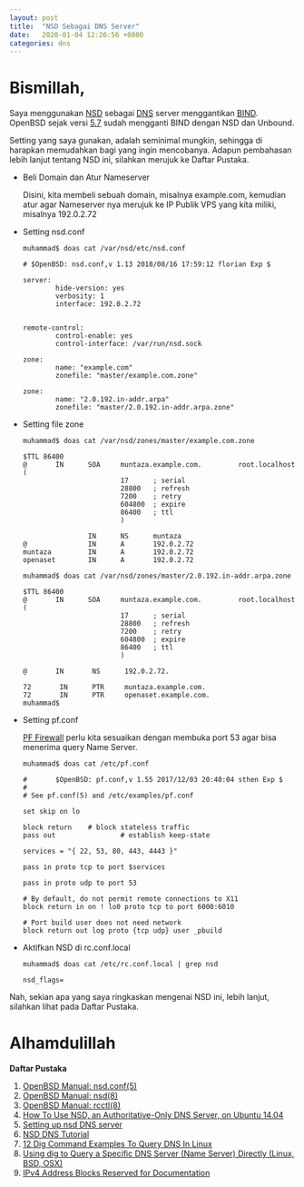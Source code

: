 ```yaml
---
layout: post
title:  "NSD Sebagai DNS Server"
date:   2020-01-04 12:26:56 +0800
categories: dns
---
```


# Bismillah,

Saya menggunakan [NSD](https://en.wikipedia.org/wiki/NSD) sebagai 
[DNS](https://en.wikipedia.org/wiki/Domain_Name_System) server menggantikan
[BIND](https://www.isc.org/bind/). OpenBSD sejak versi [5.7](https://www.openbsd.org/faq/upgrade57.html) 
sudah mengganti BIND dengan NSD dan Unbound.

Setting yang saya gunakan, adalah seminimal mungkin, sehingga di harapkan 
memudahkan bagi yang ingin mencobanya. Adapun pembahasan lebih lanjut tentang
NSD ini, silahkan merujuk ke Daftar Pustaka.

-   Beli Domain dan Atur Nameserver  

    Disini, kita membeli sebuah domain, misalnya example.com, kemudian atur
    agar Nameserver nya merujuk ke IP Publik VPS yang kita miliki, misalnya
    192.0.2.72

-   Setting nsd.conf

    ```text
    muhammad$ doas cat /var/nsd/etc/nsd.conf
    ```
    ```text
    # $OpenBSD: nsd.conf,v 1.13 2018/08/16 17:59:12 florian Exp $
    
    server:
            hide-version: yes
            verbosity: 1
            interface: 192.0.2.72
    
    
    remote-control:
            control-enable: yes
            control-interface: /var/run/nsd.sock
    
    zone:
            name: "example.com"
            zonefile: "master/example.com.zone"
    
    zone:
            name: "2.0.192.in-addr.arpa"
            zonefile: "master/2.0.192.in-addr.arpa.zone"
    ```

-   Setting file zone

    ```text
    muhammad$ doas cat /var/nsd/zones/master/example.com.zone
    ```
    ```text
    $TTL 86400
    @       IN      SOA     muntaza.example.com.         root.localhost (
                            17      ; serial
                            28800   ; refresh
                            7200    ; retry
                            604800  ; expire
                            86400   ; ttl
                            )
    
                    IN      NS      muntaza
    @               IN      A       192.0.2.72
    muntaza         IN      A       192.0.2.72
    openaset        IN      A       192.0.2.72
    ```
    ```text
    muhammad$ doas cat /var/nsd/zones/master/2.0.192.in-addr.arpa.zone
    ```
    ```text
    $TTL 86400
    @       IN      SOA     muntaza.example.com.         root.localhost (
                            17      ; serial
                            28800   ; refresh
                            7200    ; retry
                            604800  ; expire
                            86400   ; ttl
                            )
    
    @       IN       NS      192.0.2.72.
    
    72       IN      PTR     muntaza.example.com.
    72       IN      PTR     openaset.example.com.
    muhammad$
    ```
    
-   Setting pf.conf

    [PF Firewall](https://www.muntaza.id/openbsd/2019/08/31/openbsd-pf-cloud.html) perlu
    kita sesuaikan dengan membuka port 53 agar bisa menerima query Name Server.

    ```text
    muhammad$ doas cat /etc/pf.conf
    ```
    ```text
    #       $OpenBSD: pf.conf,v 1.55 2017/12/03 20:40:04 sthen Exp $
    #
    # See pf.conf(5) and /etc/examples/pf.conf
    
    set skip on lo
    
    block return    # block stateless traffic
    pass out                # establish keep-state
    
    services = "{ 22, 53, 80, 443, 4443 }"
    
    pass in proto tcp to port $services
    
    pass in proto udp to port 53
    
    # By default, do not permit remote connections to X11
    block return in on ! lo0 proto tcp to port 6000:6010
    
    # Port build user does not need network
    block return out log proto {tcp udp} user _pbuild
    ```
-   Aktifkan NSD di rc.conf.local

    ```text
    muhammad$ doas cat /etc/rc.conf.local | grep nsd
    ```
    ```text
    nsd_flags=
    ```

Nah, sekian apa yang saya ringkaskan mengenai NSD ini, lebih lanjut, silahkan 
lihat pada Daftar Pustaka.

# Alhamdulillah



__Daftar Pustaka__

1. [OpenBSD Manual: nsd.conf(5)](https://man.openbsd.org/OpenBSD-6.4/nsd.conf.5)
2. [OpenBSD Manual: nsd(8)](https://man.openbsd.org/OpenBSD-6.4/nsd.8)
3. [OpenBSD Manual: rcctl(8)](https://man.openbsd.org/OpenBSD-6.4/rcctl)
4. [How To Use NSD, an Authoritative-Only DNS Server, on Ubuntu 14.04](https://www.digitalocean.com/community/tutorials/how-to-use-nsd-an-authoritative-only-dns-server-on-ubuntu-14-04)
5. [Setting up nsd DNS server](https://wiki.alpinelinux.org/wiki/Setting_up_nsd_DNS_server)
6. [NSD DNS Tutorial](https://dnswatch.com/dns-docs/NSD/)
7. [12 Dig Command Examples To Query DNS In Linux](https://www.rootusers.com/12-dig-command-examples-to-query-dns-in-linux/)
8. [Using dig to Query a Specific DNS Server (Name Server) Directly (Linux, BSD, OSX)](http://droptips.com/using-dig-to-query-a-specific-dns-server-name-server-directly-linux-bsd-osx)
9. [IPv4 Address Blocks Reserved for Documentation](https://tools.ietf.org/html/rfc5737)

